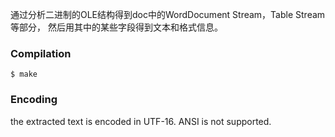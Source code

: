 通过分析二进制的OLE结构得到doc中的WordDocument Stream，Table Stream等部分，
然后用其中的某些字段得到文本和格式信息。

### Compilation

`$ make`

### Encoding

the extracted text is encoded in UTF-16.
ANSI is not supported.
